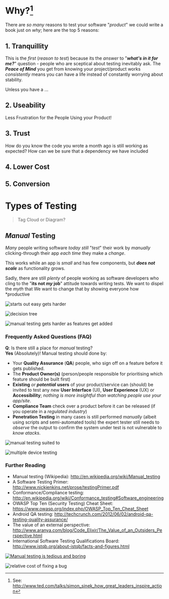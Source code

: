 # Why?[^startwithwhy]

There are *so many* reasons to test your software "*product*" we could write a book just on *why*; here are the top 5 reasons:

## 1. Tranquillity

This is the *first* (*reason to test*) because its the *answer* to
"***what's in it for me?***" question - people who are sceptical about testing inevitably ask. The ***Peace of Mind*** you get from knowing your project/product works *consistently* means you can have a life instead of constantly worrying about stability.

Unless you have a ...

## 2. Useability

Less Frustration for the People Using your Product!

## 3. Trust

How do you know the code you wrote a month ago is still working as expected?
How can we be sure that a dependency we have included

## 4. Lower Cost


## 5. Conversion


# Types of Testing

> Tag Cloud or Diagram?

## *Manual* Testing

*Many* people writing software *today* *still* "*test*" their work by *manually*
clicking-through their app *each time* they make a *change*.

This works while an app is *small* and has few components, but ***does not
scale*** as functionality grows.

Sadly, there are still *plenty* of people working as software developers
who cling to the "**its not *my* job**" attitude towards writing tests.
We want to dispel the *myth* that
We want to change that by showing everyone how *productive

![starts out easy gets harder](http://i.imgur.com/1usRwT6.png)



![decision tree](http://i.imgur.com/DFYspgE.png)


![manual testing gets harder as features get added](http://i.imgur.com/BxCZ7Nl.png)



### Frequently Asked Questions (FAQ)

**Q**: Is there still a place for *manual* testing?  
**Yes** (Absolutely)! Manual testing should done by:
+ Your **Quality Assurance** (**QA**) people, who sign off on a feature
before it gets published.
+ The **Product Owner(s)** (person/people responsible for
  prioritising which feature should be built first)
+ **Existing** *or* ***potential*** **users** of your product/service
can (should) be invited to test any new **User Interface** (UI),
**User Experience** (UX) or **Accessibility**; *nothing is more insightful
than watching people use your app/site*.
+ **Compliance Team** check over a product before it can be released (if you operate in a *regulated industry*)
+ **Penetration Testing** in many cases is still performed *manually* (albeit using
  scripts and semi-automated tools) the expert tester still needs to *observe* the
  output to confirm the system under test is not vulnerable to *know atacks*.

![manual testing suited to](http://i.imgur.com/lCPdBav.jpg)

![multiple device testing](http://i.imgur.com/vpFl1sN.jpg)


### Further Reading
+ Manual testing (Wikipedia): http://en.wikipedia.org/wiki/Manual_testing
+ A Software Testing Primer: http://www.nickjenkins.net/prose/testingPrimer.pdf
+ Conformance/Compliance testing: http://en.wikipedia.org/wiki/Conformance_testing#Software_engineering
+ OWASP Top Ten (Security Testing) Cheat Sheet:
https://www.owasp.org/index.php/OWASP_Top_Ten_Cheat_Sheet
+ Android QA testing: http://techcrunch.com/2012/06/02/android-qa-testing-quality-assurance/
+ The value of an external perspective:
http://www.aranya.com/blog/Code_Elixir/The_Value_of_an_Outsiders_Perspective.html
+ International Software Testing Qualifications Board:
http://www.istqb.org/about-istqb/facts-and-figures.html

[![Manual testing is tedious and boring](http://i.imgur.com/X8YTOQD.png)](https://www.youtube.com/watch?v=xCwkjZcEK6w)

![relative cost of fixing a bug](http://i.imgur.com/Ie10VLv.jpg)

[^startwithwhy]: See: http://www.ted.com/talks/simon_sinek_how_great_leaders_inspire_action
